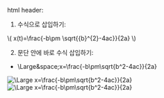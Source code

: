 html header: <script type="text/javascript"  src="http://cdn.mathjax.org/mathjax/latest/MathJax.js?config=TeX-AMS-MML_HTMLorMML"></script>
1. 수식으로 삽입하기:

\\( x(t)=\frac{-b\pm \sqrt{{b}^{2}-4ac}}{2a} \\)

2. 문단 안에 바로 수식 삽입하기:



- \Large&space;x=\frac{-b\pm\sqrt{b^2-4ac}}{2a}
<img src="https://latex.codecogs.com/svg.latex?\Large&space;x=\frac{-b\pm\sqrt{b^2-4ac}}{2a}" title="\Large x=\frac{-b\pm\sqrt{b^2-4ac}}{2a}" />  


<img src="https://latex.codecogs.com/svg.latex?\;x=\frac{-b\pm\sqrt{b^2-4ac}}{2a}" title="\Large x=\frac{-b\pm\sqrt{b^2-4ac}}{2a}" />  

